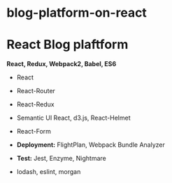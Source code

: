 # blog-platform-on-react

# __React Blog plaftform__

__React, Redux, Webpack2, Babel, ES6__

* React 

* React-Router

* React-Redux

* Semantic UI React, d3.js, React-Helmet

* React-Form

* __Deployment:__ FlightPlan, Webpack Bundle Analyzer

* __Test:__ Jest, Enzyme, Nightmare

* lodash, eslint, morgan
